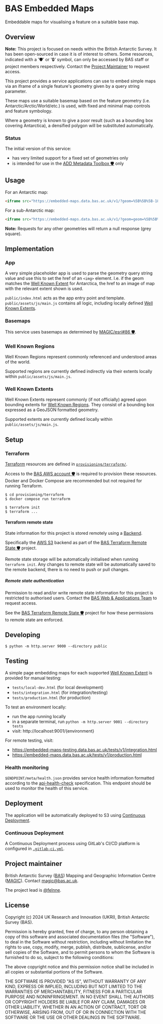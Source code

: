 # BAS Embedded Maps

Embeddable maps for visualising a feature on a suitable base map.

## Overview

**Note:** This project is focused on needs within the British Antarctic Survey. It has been open-sourced in case it is
of interest to others. Some resources, indicated with a '🛡' or '🔒' symbol, can only be accessed by BAS staff or
project members respectively. Contact the [Project Maintainer](#project-maintainer) to request access.

This project provides a service applications can use to embed simple maps via an iframe of a single feature's geometry 
given by a query string parameter. 

These maps use a suitable basemap based on the feature geometry (i.e. Antarctic/Arctic/World/etc.) is used, with fixed 
and minimal map controls and feature symbology. 

Where a geometry is known to give a poor result (such as a bounding box covering Antarctica), a densified polygon will
be substituted automatically.

### Status

The initial version of this service:

- has very limited support for a fixed set of geometries only
- is intended for use in the [ADD Metadata Toolbox 🛡️](https://gitlab.data.bas.ac.uk/MAGIC/add-metadata-toolbox) only

## Usage

For an Antarctic map:

```html
<iframe src="https://embedded-maps.data.bas.ac.uk/v1/?geom=%5B%5B%5B-180%2C%20-90%5D%2C%5B180%2C%20-90%5D%2C%5B180%2C%20-60%5D%2C%5B-180%2C%20-60%5D%2C%5B-180%2C%20-90%5D%5D%5D" style="border:none;"></iframe>
```

For a sub-Antarctic map:

```html
<iframe src="https://embedded-maps.data.bas.ac.uk/v1/?geom=geom=%5B%5B%5B-180%2C-60%5D%2C%5B180%2C-60%5D%2C%5B180%2C-50%5D%2C%5B-180%2C-50%5D%2C%5B-180%2C-60%5D%5D%5D" style="border:none;"></iframe>
```

**Note:** Requests for any other geometries will return a null response (grey square).

## Implementation

### App

A very simple placeholder app is used to parse the geometry query string value and use this to set the href of an 
`<img>` element. I.e. if the geom matches the [Well Known Extent](#well-known-extents) for Antarctica, the href to an 
image of map with the relevant extent shown is used.

`public/index.html` acts as the app entry point and template. `public/assets/js/main.js` contains all logic, including
locally defined [Well Known Extents](#well-known-extents).

### Basemaps

This service uses basemaps as determined by [MAGIC/esri#86 🛡️](https://gitlab.data.bas.ac.uk/MAGIC/esri/-/issues/86).

### Well Known Regions

Well Known Regions represent commonly referenced and understood areas of the world.

Supported regions are currently defined indirectly via their extents locally within `public/assets/js/main.js`.

### Well Known Extents

Well Known Extents represent commonly (if not officially) agreed upon bounding extents for 
[Well Known Regions](#well-known-extents). They consist of a bounding box expressed as a GeoJSON formatted geometry.

Supported extents are currently defined locally within `public/assets/js/main.js`.

## Setup

### Terraform

[Terraform](https://terraform.io) resources are defined in [`provisioning/terraform/`](/provisioning/terraform/).

Access to the [BAS AWS account 🛡️](https://gitlab.data.bas.ac.uk/WSF/bas-aws) is required to provision these resources.
Docker and Docker Compose are recommended but not required for running Terraform.

```shell
$ cd provisioning/terraform
$ docker compose run terraform

$ terraform init
$ terraform ...
```

#### Terraform remote state

State information for this project is stored remotely using a
[Backend](https://www.terraform.io/docs/backends/index.html).

Specifically the [AWS S3](https://www.terraform.io/docs/backends/types/s3.html) backend as part of the
[BAS Terraform Remote State 🛡️](https://gitlab.data.bas.ac.uk/WSF/terraform-remote-state) project.

Remote state storage will be automatically initialised when running `terraform init`. Any changes to remote state will
be automatically saved to the remote backend, there is no need to push or pull changes.

##### Remote state authentication

Permission to read and/or write remote state information for this project is restricted to authorised users. Contact
the [BAS Web & Applications Team](mailto:servicedesk@bas.ac.uk) to request access.

See the [BAS Terraform Remote State 🛡️](https://gitlab.data.bas.ac.uk/WSF/terraform-remote-state) project for how these
permissions to remote state are enforced.

## Developing

```
$ python -m http.server 9000 --directory public
```

## Testing

A simple page embedding maps for each supported [Well Known Extent](#well-known-extents) is provided for manual testing:

- `tests/local-dev.html` (for local development)
- `tests/integration.html` (for integration/testing)
- `tests/production.html` (for production)

To test an environment locally:

- run the app running locally
- in a separate terminal, run `python -m http.server 9001 --directory tests`
- visit: http://localhost:9001/{environment}

For remote testing, visit:

- https://embedded-maps-testing.data.bas.ac.uk/tests/v1/integration.html
- https://embedded-maps.data.bas.ac.uk/tests/v1/production.html

### Health monitoring

`$ENDPOINT/meta/health.json` provides service health information formatted according to the 
[api-health-check](https://inadarei.github.io/rfc-healthcheck/) specification. This endpoint should be used to monitor
the health of this service.

## Deployment

The application will be automatically deployed to S3 using [Continuous Deployment](#continuous-deployment).

### Continuous Deployment

A Continuous Deployment process using GitLab's CI/CD platform is configured in [`.gitlab-ci.yml`](/.gitlab-ci.yml). 

## Project maintainer

British Antarctic Survey ([BAS](https://www.bas.ac.uk)) Mapping and Geographic Information Centre
([MAGIC](https://www.bas.ac.uk/teams/magic)). Contact [magic@bas.ac.uk](mailto:magic@bas.ac.uk).

The project lead is [@felnne](https://www.bas.ac.uk/profile/felnne).

## License

Copyright (c) 2024 UK Research and Innovation (UKRI), British Antarctic Survey (BAS).

Permission is hereby granted, free of charge, to any person obtaining a copy
of this software and associated documentation files (the "Software"), to deal
in the Software without restriction, including without limitation the rights
to use, copy, modify, merge, publish, distribute, sublicense, and/or sell
copies of the Software, and to permit persons to whom the Software is
furnished to do so, subject to the following conditions:

The above copyright notice and this permission notice shall be included in all
copies or substantial portions of the Software.

THE SOFTWARE IS PROVIDED "AS IS", WITHOUT WARRANTY OF ANY KIND, EXPRESS OR
IMPLIED, INCLUDING BUT NOT LIMITED TO THE WARRANTIES OF MERCHANTABILITY,
FITNESS FOR A PARTICULAR PURPOSE AND NONINFRINGEMENT. IN NO EVENT SHALL THE
AUTHORS OR COPYRIGHT HOLDERS BE LIABLE FOR ANY CLAIM, DAMAGES OR OTHER
LIABILITY, WHETHER IN AN ACTION OF CONTRACT, TORT OR OTHERWISE, ARISING FROM,
OUT OF OR IN CONNECTION WITH THE SOFTWARE OR THE USE OR OTHER DEALINGS IN THE
SOFTWARE.
